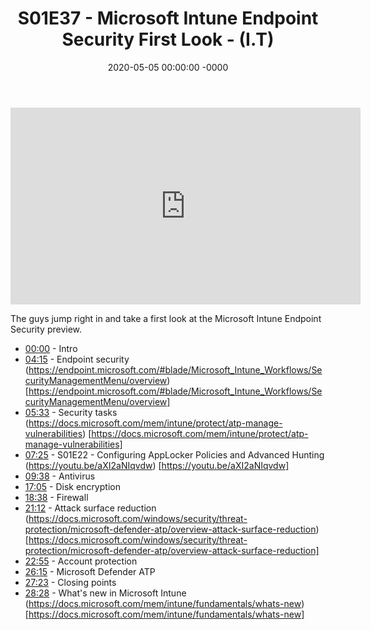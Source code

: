 ﻿---
layout: post
title: "S01E37 - Microsoft Intune Endpoint Security First Look - (I.T)"
date: 2020-05-05 00:00:00 -0000
categories:
---

<iframe loading="lazy" width="560" height="315" src="https://www.youtube.com/embed/0rDr33SWDuk" title="YouTube video player" frameborder="0" allow="accelerometer; autoplay; clipboard-write; encrypted-media; gyroscope; picture-in-picture" allowfullscreen></iframe>

The guys jump right in and take a first look at the Microsoft Intune Endpoint Security preview.

* [00:00](https://www.youtube.com/watch?v=0rDr33SWDuk&t=0s) - Intro
* [04:15](https://www.youtube.com/watch?v=0rDr33SWDuk&t=255s) - Endpoint security
(https://endpoint.microsoft.com/#blade/Microsoft_Intune_Workflows/SecurityManagementMenu/overview) [https://endpoint.microsoft.com/#blade/Microsoft_Intune_Workflows/SecurityManagementMenu/overview]
* [05:33](https://www.youtube.com/watch?v=0rDr33SWDuk&t=333s) - Security tasks
(https://docs.microsoft.com/mem/intune/protect/atp-manage-vulnerabilities) [https://docs.microsoft.com/mem/intune/protect/atp-manage-vulnerabilities]
* [07:25](https://www.youtube.com/watch?v=0rDr33SWDuk&t=445s) - S01E22 - Configuring AppLocker Policies and Advanced Hunting
(https://youtu.be/aXI2aNIqvdw) [https://youtu.be/aXI2aNIqvdw]
* [09:38](https://www.youtube.com/watch?v=0rDr33SWDuk&t=578s) - Antivirus
* [17:05](https://www.youtube.com/watch?v=0rDr33SWDuk&t=1025s) - Disk encryption
* [18:38](https://www.youtube.com/watch?v=0rDr33SWDuk&t=1118s) - Firewall
* [21:12](https://www.youtube.com/watch?v=0rDr33SWDuk&t=1272s) - Attack surface reduction
(https://docs.microsoft.com/windows/security/threat-protection/microsoft-defender-atp/overview-attack-surface-reduction) [https://docs.microsoft.com/windows/security/threat-protection/microsoft-defender-atp/overview-attack-surface-reduction]
* [22:55](https://www.youtube.com/watch?v=0rDr33SWDuk&t=1375s) - Account protection
* [26:15](https://www.youtube.com/watch?v=0rDr33SWDuk&t=1575s) - Microsoft Defender ATP
* [27:23](https://www.youtube.com/watch?v=0rDr33SWDuk&t=1643s) - Closing points
* [28:28](https://www.youtube.com/watch?v=0rDr33SWDuk&t=1708s) - What's new in Microsoft Intune
(https://docs.microsoft.com/mem/intune/fundamentals/whats-new) [https://docs.microsoft.com/mem/intune/fundamentals/whats-new]

